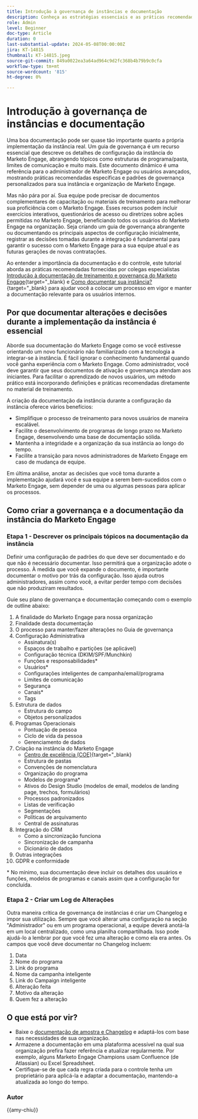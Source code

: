 ```yaml
---
title: Introdução à governança de instâncias e documentação
description: Conheça as estratégias essenciais e as práticas recomendadas para começar a usar a governança e a documentação do Marketo Engage. Descubra como criar documentação escalável, otimizar o treinamento de usuários e garantir a criação com uma estrutura na sua instância do Marketo Engage.
role: Admin
level: Beginner
doc-type: Article
duration: 0
last-substantial-update: 2024-05-08T00:00:00Z
jira: KT-14815
thumbnail: KT-14815.jpeg
source-git-commit: 849a0022ea3a64ad964c9d2fc368b4b79b9c0cfa
workflow-type: tm+mt
source-wordcount: '815'
ht-degree: 0%

---
```



# Introdução à governança de instâncias e documentação

Uma boa documentação pode ser quase tão importante quanto a própria implementação da instância real. Um guia de governança é um recurso essencial que descreve os detalhes de configuração da instância do Marketo Engage, abrangendo tópicos como estruturas de programa/pasta, limites de comunicação e muito mais. Este documento dinâmico é uma referência para o administrador de Marketo Engage ou usuários avançados, mostrando práticas recomendadas específicas e padrões de governança personalizados para sua instância e organização de Marketo Engage.

Mas não pára por aí. Sua equipe pode precisar de documentos complementares de capacitação ou materiais de treinamento para melhorar sua proficiência com o Marketo Engage. Esses recursos podem incluir exercícios interativos, questionários de acesso ou diretrizes sobre ações permitidas no Marketo Engage, beneficiando todos os usuários do Marketo Engage na organização. Seja criando um guia de governança abrangente ou documentando os principais aspectos de configuração inicialmente, registrar as decisões tomadas durante a integração é fundamental para garantir o sucesso com o Marketo Engage para a sua equipe atual e as futuras gerações de novas contratações.

Ao entender a importância da documentação e do controle, este tutorial aborda as práticas recomendadas fornecidas por colegas especialistas [Introdução à documentação de treinamento e governança do Marketo Engage](https://nation.marketo.com/t5/product-blogs/getting-started-on-your-marketo-governance-and-training/ba-p/242421){target="_blank} e [Como documentar sua instância?](https://nation.marketo.com/t5/product-discussions/how-do-you-document-your-instance/td-p/72877){target="_blank} para ajudar você a colocar um processo em vigor e manter a documentação relevante para os usuários internos.

## Por que documentar alterações e decisões durante a implementação da instância é essencial

Aborde sua documentação do Marketo Engage como se você estivesse orientando um novo funcionário não familiarizado com a tecnologia a integrar-se à instância. É fácil ignorar o conhecimento fundamental quando você ganha experiência com o Marketo Engage. Como administrador, você deve garantir que seus documentos de ativação e governança atendam aos iniciantes. Para facilitar o aprendizado de novos usuários, um método prático está incorporando definições e práticas recomendadas diretamente no material de treinamento.

A criação da documentação da instância durante a configuração da instância oferece vários benefícios:

* Simplifique o processo de treinamento para novos usuários de maneira escalável.
* Facilite o desenvolvimento de programas de longo prazo no Marketo Engage, desenvolvendo uma base de documentação sólida.
* Mantenha a integridade e a organização da sua instância ao longo do tempo.
* Facilite a transição para novos administradores de Marketo Engage em caso de mudança de equipe.

Em última análise, anotar as decisões que você toma durante a implementação ajudará você e sua equipe a serem bem-sucedidos com o Marketo Engage, sem depender de uma ou algumas pessoas para aplicar os processos.

## Como criar a governança e a documentação da instância do Marketo Engage

### Etapa 1 - Descrever os principais tópicos na documentação da instância

Definir uma configuração de padrões do que deve ser documentado e do que não é necessário documentar. Isso permitirá que a organização adote o processo. À medida que você expande o documento, é importante documentar o motivo por trás da configuração. Isso ajuda outros administradores, assim como você, a evitar perder tempo com decisões que não produziram resultados.

Guie seu plano de governança e documentação começando com o exemplo de outline abaixo:

1. A finalidade do Marketo Engage para nossa organização
1. Finalidade desta documentação
1. O processo para manter/fazer alterações no Guia de governança
1. Configuração Administrativa
   * Assinatura(s)
   * Espaços de trabalho e partições (se aplicável)
   * Configuração técnica (DKIM/SPF/Munchkin)
   * Funções e responsabilidades*
   * Usuários*
   * Configurações inteligentes de campanha/email/programa
   * Limites de comunicação
   * Segurança
   * Canais*
   * Tags
1. Estrutura de dados
   * Estrutura do campo
   * Objetos personalizados
1. Programas Operacionais
   * Pontuação de pessoa
   * Ciclo de vida da pessoa
   * Gerenciamento de dados
1. Criação na instância do Marketo Engage
   * [Centro de excelência (COE)](https://business.adobe.com/blog/perspectives/center-of-excellence-top-10-questions-to-ask-yourself){target="_blank}
   * Estrutura de pastas
   * Convenções de nomenclatura
   * Organização do programa
   * Modelos de programa*
   * Ativos do Design Studio (modelos de email, modelos de landing page, trechos, formulários)
   * Processos padronizados
   * Listas de verificação
   * Segmentações
   * Políticas de arquivamento
   * Central de assinaturas
1. Integração do CRM
   * Como a sincronização funciona
   * Sincronização de campanha
   * Dicionário de dados
1. Outras integrações
1. GDPR e conformidade

\* No mínimo, sua documentação deve incluir os detalhes dos usuários e funções, modelos de programas e canais assim que a configuração for concluída.

### Etapa 2 - Criar um Log de Alterações

Outra maneira crítica de governança de instâncias é criar um Changelog e impor sua utilização. Sempre que você alterar uma configuração na seção &quot;Administrador&quot; ou em um programa operacional, a equipe deverá anotá-la em um local centralizado, como uma planilha compartilhada. Isso pode ajudá-lo a lembrar por que você fez uma alteração e como ela era antes. Os campos que você deve documentar no Changelog incluem:

1. Data
1. Nome do programa
1. Link do programa
1. Nome da campanha inteligente
1. Link do Campaign inteligente
1. Alteração feita
1. Motivo da alteração
1. Quem fez a alteração

## O que está por vir?

* Baixe o [documentação de amostra e Changelog](/help/marketo-tutorial-implementing-new-instance/assets/template-adobe-marketo-engage-instance-documentation.xlsx) e adaptá-los com base nas necessidades de sua organização.
* Armazene a documentação em uma plataforma acessível na qual sua organização prefira fazer referência e atualizar regularmente. Por exemplo, alguns Marketo Engage Champions usam Confluence (de Atlassian) ou Excel Spreadsheet.
* Certifique-se de que cada regra criada para o controle tenha um proprietário para aplicá-la e adaptar a documentação, mantendo-a atualizada ao longo do tempo.

### Autor

{{amy-chiu}}
